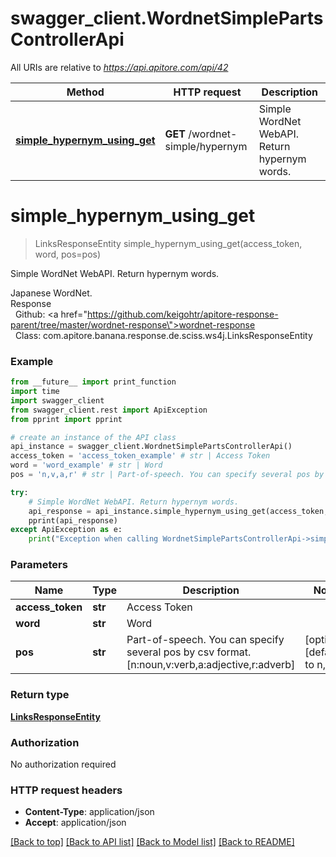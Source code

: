 # swagger_client.WordnetSimplePartsControllerApi

All URIs are relative to *https://api.apitore.com/api/42*

Method | HTTP request | Description
------------- | ------------- | -------------
[**simple_hypernym_using_get**](WordnetSimplePartsControllerApi.md#simple_hypernym_using_get) | **GET** /wordnet-simple/hypernym | Simple WordNet WebAPI. Return hypernym words.


# **simple_hypernym_using_get**
> LinksResponseEntity simple_hypernym_using_get(access_token, word, pos=pos)

Simple WordNet WebAPI. Return hypernym words.

Japanese WordNet.<BR />Response<BR />&nbsp; Github: <a href=\"https://github.com/keigohtr/apitore-response-parent/tree/master/wordnet-response\">wordnet-response</a><BR />&nbsp; Class: com.apitore.banana.response.de.sciss.ws4j.LinksResponseEntity<BR />

### Example
```python
from __future__ import print_function
import time
import swagger_client
from swagger_client.rest import ApiException
from pprint import pprint

# create an instance of the API class
api_instance = swagger_client.WordnetSimplePartsControllerApi()
access_token = 'access_token_example' # str | Access Token
word = 'word_example' # str | Word
pos = 'n,v,a,r' # str | Part-of-speech. You can specify several pos by csv format. [n:noun,v:verb,a:adjective,r:adverb] (optional) (default to n,v,a,r)

try:
    # Simple WordNet WebAPI. Return hypernym words.
    api_response = api_instance.simple_hypernym_using_get(access_token, word, pos=pos)
    pprint(api_response)
except ApiException as e:
    print("Exception when calling WordnetSimplePartsControllerApi->simple_hypernym_using_get: %s\n" % e)
```

### Parameters

Name | Type | Description  | Notes
------------- | ------------- | ------------- | -------------
 **access_token** | **str**| Access Token | 
 **word** | **str**| Word | 
 **pos** | **str**| Part-of-speech. You can specify several pos by csv format. [n:noun,v:verb,a:adjective,r:adverb] | [optional] [default to n,v,a,r]

### Return type

[**LinksResponseEntity**](LinksResponseEntity.md)

### Authorization

No authorization required

### HTTP request headers

 - **Content-Type**: application/json
 - **Accept**: application/json

[[Back to top]](#) [[Back to API list]](../README.md#documentation-for-api-endpoints) [[Back to Model list]](../README.md#documentation-for-models) [[Back to README]](../README.md)

